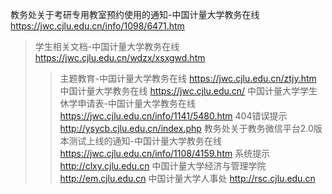 教务处关于考研专用教室预约使用的通知-中国计量大学教务在线 https://jwc.cjlu.edu.cn/info/1098/6471.htm
> 学生相关文档-中国计量大学教务在线 https://jwc.cjlu.edu.cn/wdzx/xsxgwd.htm
> > 主题教育-中国计量大学教务在线 https://jwc.cjlu.edu.cn/ztjy.htm
中国计量大学教务在线 https://jwc.cjlu.edu.cn/
> 中国计量大学学生休学申请表-中国计量大学教务在线 https://jwc.cjlu.edu.cn/info/1141/5480.htm
> 404错误提示 http://ysycb.cjlu.edu.cn/index.php
> 教务处关于教务微信平台2.0版本测试上线的通知-中国计量大学教务在线 https://jwc.cjlu.edu.cn/info/1108/4159.htm
> 系统提示 http://clxy.cjlu.edu.cn
> 中国计量大学经济与管理学院  http://em.cjlu.edu.cn
> 中国计量大学人事处 http://rsc.cjlu.edu.cn
